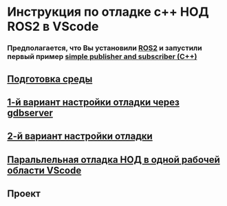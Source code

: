 # Инструкция по отладке c++ НОД ROS2 в VScode
### Предполагается, что Вы установили [ROS2](https://docs.ros.org/en/jazzy/Installation/Ubuntu-Install-Debs.html) и запустили первый пример [simple publisher and subscriber (C++)](https://docs.ros.org/en/jazzy/Tutorials/Beginner-Client-Libraries/Writing-A-Simple-Cpp-Publisher-And-Subscriber.html)
## [Подготовка среды](resources/setup_enviroment.md)
## [1-й вариант настройки отладки через gdbserver](resources/first_debug_variant.md)
## [2-й вариант настройки отладки](resources/second_debug_variant.md)
## [Паральлельная отладка НОД в одной рабочей области VScode](resources/parallel_debug.md)
## Проект 